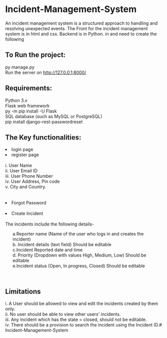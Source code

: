 # Incident-Management-System
An incident management system is a structured approach to handling and resolving unexpected events.
The Front for the incident management system is in html and css. Backend is in Python.
in and need to create the following

## To Run the project:<br>
py manage.py<br>
Run the server on http://127.0.0.1:8000/<br>

## Requirements:<br>
Python 3.x<br>
Flask web framework<br>
py -m pip install -U Flask<br>
SQL database (such as MySQL or PostgreSQL)<br>
pip install django-rest-passwordreset<br>


## The Key functionalities:
<li> login page </li>
<li> register page </li> <br>
i. User Name<br>
ii. User Email ID<br>
iii. User Phone Number<br>
iv. User Address, Pin code<br>
v. City and Country. <br><br><br>
<li> Forgot Password  </li> <br>
<li> Create Incident  </li> <br>
 The incidents include the following details- <br>
<ol> a.Reporter name (Name of the user who logs in and creates the incident)<br>
b. Incident details (text field) Should be editable<br>
c.Incident Reported date and time<br>
d. Priority (Dropdown with values High, Medium, Low)
Should be editable<br>
e.Incident status (Open, In progress, Closed) Should be editable </ol><br>

## Limitations
i. A User should be allowed to view and edit the incidents created by
them only.<br>
ii. No user should be able to view other users’ incidents.<br>
iii. Any Incident which has the state = closed, should not be editable.<br>
iv. There should be a provision to search the incident using the Incident ID.# Incident-Management-System<br>

